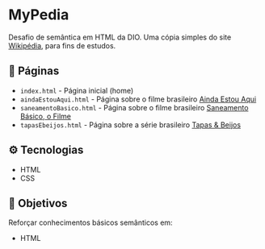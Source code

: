 # MyPedia

Desafio de semântica em HTML da DIO. Uma cópia simples do site [Wikipédia](https://pt.wikipedia.org/wiki/Wikip%C3%A9dia:P%C3%A1gina_principal), para fins de estudos.

## 📄 Páginas
- `index.html` - Página inicial (home)
- `aindaEstouAqui.html` - Página sobre o filme brasileiro [Ainda Estou Aqui](https://pt.wikipedia.org/wiki/Ainda_Estou_Aqui_(filme_de_2024))
- `saneamentoBasico.html` - Página sobre o filme brasileiro [Saneamento Básico, o Filme](https://pt.wikipedia.org/wiki/Saneamento_B%C3%A1sico,_o_Filme)
- `tapasEbeijos.html` - Página sobre a série brasileiro [Tapas & Beijos](https://pt.wikipedia.org/wiki/Tapas_%26_Beijos)

## ⚙️ Tecnologias
- HTML
- CSS

## 🎯 Objetivos
Reforçar conhecimentos básicos semânticos em:
- HTML

